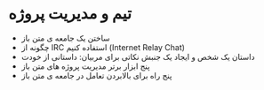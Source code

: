 # تیم و مدیریت پروژه 

  - ساختن یک جامعه ی متن باز
  - چگونه از IRC استفاده کنیم (Internet Relay Chat)
  - داستان  یک شخص و ایجاد یک جنبش
  	نکاتی برای مربیان: داستانی از خودت 
  - پنج ابزار برتر مدیریت پروژه های متن باز
  - پنج راه برای بالابردن تعامل در جامعه ی متن باز
